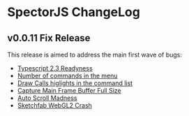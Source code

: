 SpectorJS ChangeLog
===================

## v0.0.11 Fix Release
This release is aimed to address the main first wave of bugs:

- [Typescript 2.3 Readyness](https://github.com/Microsoft/TypeScript/wiki/What's-new-in-TypeScript#typescript-23)
- [Number of commands in the menu](https://github.com/BabylonJS/Spector.js/issues/15)
- [Draw Calls higlights in the command list](https://github.com/BabylonJS/Spector.js/issues/17)
- [Capture Main Frame Buffer Full Size](https://github.com/BabylonJS/Spector.js/issues/18)
- [Auto Scroll Madness](https://github.com/BabylonJS/Spector.js/issues/16)
- [Sketchfab WebGL2 Crash](https://github.com/BabylonJS/Spector.js/issues/13)
